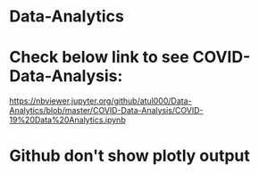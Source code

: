 # Data-Analytics
# Check below link to see COVID-Data-Analysis:
https://nbviewer.jupyter.org/github/atul000/Data-Analytics/blob/master/COVID-Data-Analysis/COVID-19%20Data%20Analytics.ipynb

# Github don't show plotly output
